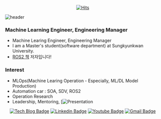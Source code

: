 <div align=center>

[![Hits](https://hits.seeyoufarm.com/api/count/incr/badge.svg?url=https%3A%2F%2Fgithub.com%2Fedoob9%2Fhit-counter&count_bg=%2379C83D&title_bg=%23555555&icon=&icon_color=%23E7E7E7&title=hits&edge_flat=false)](https://hits.seeyoufarm.com)

</div>

![header](https://capsule-render.vercel.app/api?type=venom&text=Eden%Lee)

### Machine Learning Engineer, Engineering Manager
- Machine Learing Engineer, Engineering Manager
- I am a Master's student(software department) at Sungkyunkwan University.
- [ROS2 책]() 저자입니다!

### Interest
- MLOps(Machine Learing Operation - Especially, ML/DL Model Production)
- Automation car : SOA, SDV, ROS2
- Operation Research
- Leadership, Mentoring, [![Presentation](https://github.com/edoob9/edoob9/issues)


<div align=center>

[![Tech Blog Badge](http://img.shields.io/badge/-Tech%20blog-black?style=flat-square&logo=github&link=https://Mainpage.github.io/)](https://www.notion.so/edenl/CV-581ff34d0fd14c3daa06c979faf2205e?pvs=4)
[![Linkedin Badge](https://img.shields.io/badge/-LinkedIn-blue?style=flat-square&logo=Linkedin&logoColor=white&link=https://www.linkedin.com/in/si-woo-lee-7a2030243/)](https://www.linkedin.com/in/si-woo-lee-7a2030243/) 
[![Youtube Badge](https://img.shields.io/badge/Youtube-ff0000?style=flat-square&logo=youtube&link=https://www.youtube.com/@skku-automation-lab/videos)](https://www.youtube.com/@skku-automation-lab/videos) 
[![Gmail Badge](https://img.shields.io/badge/-Gmail-d14836?style=flat-square&logo=Gmail&logoColor=white&link=mailto:lswlmk@gmail.com)](mailto:lswlmk@gmail.com)
</div>
